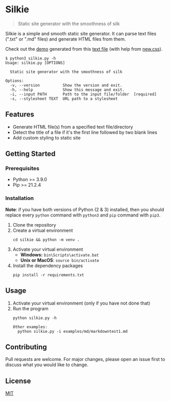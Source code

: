 # Silkie
> Static site generator with the smoothness of silk

Silkie is a simple and smooth static site generator. It can parse text files (".txt" or ".md" files) and 
generate HTML files from them.

Check out the [demo](https://oliver-pham.github.io/silkie/dist/The%20Adventure%20of%20the%20Speckled%20Band) generated from this [text file](https://raw.githubusercontent.com/Seneca-CDOT/topics-in-open-source-2021/main/release-1/Sherlock-Holmes-Selected-Stories/The%20Adventure%20of%20the%20Speckled%20Band.txt) (with help from [new.css](https://newcss.net/)).

```
$ python3 silkie.py -h
Usage: silkie.py [OPTIONS]

  Static site generator with the smoothness of silk

Options:
  -v, --version          Show the version and exit.
  -h, --help             Show this message and exit.
  -i, --input PATH       Path to the input file/folder  [required]
  -s, --stylesheet TEXT  URL path to a stylesheet
```

## Features
- Generate HTML file(s) from a specified text file/directory
- Detect the title of a file if it's the first line followed by two blank lines
- Add custom styling to static site

## Getting Started

### Prerequisites

- Python >= 3.9.0
- Pip >= 21.2.4

### Installation
**Note**: if you have both versions of Python (2 & 3) installed, then you should replace every `python` command with `python3` and `pip` command with `pip3`.
1. Clone the repository
2. Create a virtual environment
    ```
    cd silkie && python -m venv .
    ```
3. Activate your virtual environment  
    - **Windows:** `bin\Scripts\activate.bat`
    - **Unix or MacOS**: `source bin/activate`
4. Install the dependency packages
    ```
    pip install -r requirements.txt
    ```

## Usage
1. Activate your virtual environment (only if you have not done that)
2. Run the program
    ```
    python silkie.py -h

    Other examples:
      python silkie.py -i examples/md/markdowntest1.md 
    ```

## Contributing
Pull requests are welcome. For major changes, please open an issue first to discuss what you would like to change.

## License
[MIT](LICENSE)
